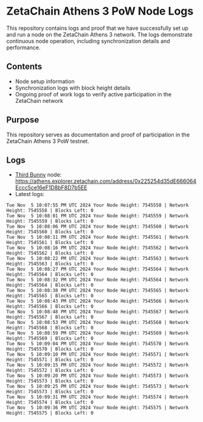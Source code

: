 # ZetaChain Athens 3 PoW Node Logs
This repository contains logs and proof that we have successfully set up and run a node on the ZetaChain Athens 3 network. The logs demonstrate continuous node operation, including synchronization details and performance.

## Contents
- Node setup information
- Synchronization logs with block height details
- Ongoing proof of work logs to verify active participation in the ZetaChain network

## Purpose
This repository serves as documentation and proof of participation in the ZetaChain Athens 3 PoW testnet.

## Logs

- [Third Bunny](https://thirdbunny.xyz/) node: https://athens.explorer.zetachain.com/address/0x225254d35dE666064Eccc5ce16eF1D8bF8D7b5EE
- Latest logs:
```
Tue Nov  5 10:07:55 PM UTC 2024 Your Node Height: 7545558 | Network Height: 7545558 | Blocks Left: 0
Tue Nov  5 10:08:01 PM UTC 2024 Your Node Height: 7545559 | Network Height: 7545559 | Blocks Left: 0
Tue Nov  5 10:08:06 PM UTC 2024 Your Node Height: 7545560 | Network Height: 7545560 | Blocks Left: 0
Tue Nov  5 10:08:11 PM UTC 2024 Your Node Height: 7545561 | Network Height: 7545561 | Blocks Left: 0
Tue Nov  5 10:08:16 PM UTC 2024 Your Node Height: 7545562 | Network Height: 7545562 | Blocks Left: 0
Tue Nov  5 10:08:22 PM UTC 2024 Your Node Height: 7545563 | Network Height: 7545563 | Blocks Left: 0
Tue Nov  5 10:08:27 PM UTC 2024 Your Node Height: 7545564 | Network Height: 7545564 | Blocks Left: 0
Tue Nov  5 10:08:32 PM UTC 2024 Your Node Height: 7545564 | Network Height: 7545564 | Blocks Left: 0
Tue Nov  5 10:08:38 PM UTC 2024 Your Node Height: 7545565 | Network Height: 7545565 | Blocks Left: 0
Tue Nov  5 10:08:43 PM UTC 2024 Your Node Height: 7545566 | Network Height: 7545566 | Blocks Left: 0
Tue Nov  5 10:08:48 PM UTC 2024 Your Node Height: 7545567 | Network Height: 7545567 | Blocks Left: 0
Tue Nov  5 10:08:53 PM UTC 2024 Your Node Height: 7545568 | Network Height: 7545568 | Blocks Left: 0
Tue Nov  5 10:08:59 PM UTC 2024 Your Node Height: 7545569 | Network Height: 7545569 | Blocks Left: 0
Tue Nov  5 10:09:04 PM UTC 2024 Your Node Height: 7545570 | Network Height: 7545570 | Blocks Left: 0
Tue Nov  5 10:09:10 PM UTC 2024 Your Node Height: 7545571 | Network Height: 7545571 | Blocks Left: 0
Tue Nov  5 10:09:15 PM UTC 2024 Your Node Height: 7545572 | Network Height: 7545572 | Blocks Left: 0
Tue Nov  5 10:09:20 PM UTC 2024 Your Node Height: 7545573 | Network Height: 7545573 | Blocks Left: 0
Tue Nov  5 10:09:25 PM UTC 2024 Your Node Height: 7545573 | Network Height: 7545573 | Blocks Left: 0
Tue Nov  5 10:09:31 PM UTC 2024 Your Node Height: 7545574 | Network Height: 7545574 | Blocks Left: 0
Tue Nov  5 10:09:36 PM UTC 2024 Your Node Height: 7545575 | Network Height: 7545575 | Blocks Left: 0
```
